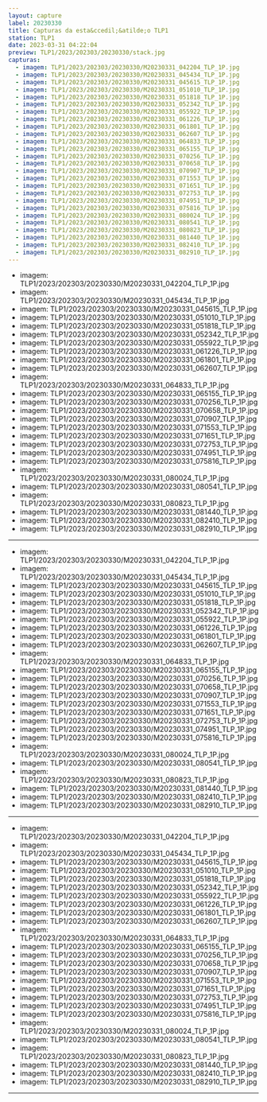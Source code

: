 ```yaml
---
layout: capture
label: 20230330
title: Capturas da esta&ccedil;&atilde;o TLP1
station: TLP1
date: 2023-03-31 04:22:04
preview: TLP1/2023/202303/20230330/stack.jpg
capturas:
  - imagem: TLP1/2023/202303/20230330/M20230331_042204_TLP_1P.jpg
  - imagem: TLP1/2023/202303/20230330/M20230331_045434_TLP_1P.jpg
  - imagem: TLP1/2023/202303/20230330/M20230331_045615_TLP_1P.jpg
  - imagem: TLP1/2023/202303/20230330/M20230331_051010_TLP_1P.jpg
  - imagem: TLP1/2023/202303/20230330/M20230331_051818_TLP_1P.jpg
  - imagem: TLP1/2023/202303/20230330/M20230331_052342_TLP_1P.jpg
  - imagem: TLP1/2023/202303/20230330/M20230331_055922_TLP_1P.jpg
  - imagem: TLP1/2023/202303/20230330/M20230331_061226_TLP_1P.jpg
  - imagem: TLP1/2023/202303/20230330/M20230331_061801_TLP_1P.jpg
  - imagem: TLP1/2023/202303/20230330/M20230331_062607_TLP_1P.jpg
  - imagem: TLP1/2023/202303/20230330/M20230331_064833_TLP_1P.jpg
  - imagem: TLP1/2023/202303/20230330/M20230331_065155_TLP_1P.jpg
  - imagem: TLP1/2023/202303/20230330/M20230331_070256_TLP_1P.jpg
  - imagem: TLP1/2023/202303/20230330/M20230331_070658_TLP_1P.jpg
  - imagem: TLP1/2023/202303/20230330/M20230331_070907_TLP_1P.jpg
  - imagem: TLP1/2023/202303/20230330/M20230331_071553_TLP_1P.jpg
  - imagem: TLP1/2023/202303/20230330/M20230331_071651_TLP_1P.jpg
  - imagem: TLP1/2023/202303/20230330/M20230331_072753_TLP_1P.jpg
  - imagem: TLP1/2023/202303/20230330/M20230331_074951_TLP_1P.jpg
  - imagem: TLP1/2023/202303/20230330/M20230331_075816_TLP_1P.jpg
  - imagem: TLP1/2023/202303/20230330/M20230331_080024_TLP_1P.jpg
  - imagem: TLP1/2023/202303/20230330/M20230331_080541_TLP_1P.jpg
  - imagem: TLP1/2023/202303/20230330/M20230331_080823_TLP_1P.jpg
  - imagem: TLP1/2023/202303/20230330/M20230331_081440_TLP_1P.jpg
  - imagem: TLP1/2023/202303/20230330/M20230331_082410_TLP_1P.jpg
  - imagem: TLP1/2023/202303/20230330/M20230331_082910_TLP_1P.jpg
---
```

  - imagem: TLP1/2023/202303/20230330/M20230331_042204_TLP_1P.jpg
  - imagem: TLP1/2023/202303/20230330/M20230331_045434_TLP_1P.jpg
  - imagem: TLP1/2023/202303/20230330/M20230331_045615_TLP_1P.jpg
  - imagem: TLP1/2023/202303/20230330/M20230331_051010_TLP_1P.jpg
  - imagem: TLP1/2023/202303/20230330/M20230331_051818_TLP_1P.jpg
  - imagem: TLP1/2023/202303/20230330/M20230331_052342_TLP_1P.jpg
  - imagem: TLP1/2023/202303/20230330/M20230331_055922_TLP_1P.jpg
  - imagem: TLP1/2023/202303/20230330/M20230331_061226_TLP_1P.jpg
  - imagem: TLP1/2023/202303/20230330/M20230331_061801_TLP_1P.jpg
  - imagem: TLP1/2023/202303/20230330/M20230331_062607_TLP_1P.jpg
  - imagem: TLP1/2023/202303/20230330/M20230331_064833_TLP_1P.jpg
  - imagem: TLP1/2023/202303/20230330/M20230331_065155_TLP_1P.jpg
  - imagem: TLP1/2023/202303/20230330/M20230331_070256_TLP_1P.jpg
  - imagem: TLP1/2023/202303/20230330/M20230331_070658_TLP_1P.jpg
  - imagem: TLP1/2023/202303/20230330/M20230331_070907_TLP_1P.jpg
  - imagem: TLP1/2023/202303/20230330/M20230331_071553_TLP_1P.jpg
  - imagem: TLP1/2023/202303/20230330/M20230331_071651_TLP_1P.jpg
  - imagem: TLP1/2023/202303/20230330/M20230331_072753_TLP_1P.jpg
  - imagem: TLP1/2023/202303/20230330/M20230331_074951_TLP_1P.jpg
  - imagem: TLP1/2023/202303/20230330/M20230331_075816_TLP_1P.jpg
  - imagem: TLP1/2023/202303/20230330/M20230331_080024_TLP_1P.jpg
  - imagem: TLP1/2023/202303/20230330/M20230331_080541_TLP_1P.jpg
  - imagem: TLP1/2023/202303/20230330/M20230331_080823_TLP_1P.jpg
  - imagem: TLP1/2023/202303/20230330/M20230331_081440_TLP_1P.jpg
  - imagem: TLP1/2023/202303/20230330/M20230331_082410_TLP_1P.jpg
  - imagem: TLP1/2023/202303/20230330/M20230331_082910_TLP_1P.jpg
---
  - imagem: TLP1/2023/202303/20230330/M20230331_042204_TLP_1P.jpg
  - imagem: TLP1/2023/202303/20230330/M20230331_045434_TLP_1P.jpg
  - imagem: TLP1/2023/202303/20230330/M20230331_045615_TLP_1P.jpg
  - imagem: TLP1/2023/202303/20230330/M20230331_051010_TLP_1P.jpg
  - imagem: TLP1/2023/202303/20230330/M20230331_051818_TLP_1P.jpg
  - imagem: TLP1/2023/202303/20230330/M20230331_052342_TLP_1P.jpg
  - imagem: TLP1/2023/202303/20230330/M20230331_055922_TLP_1P.jpg
  - imagem: TLP1/2023/202303/20230330/M20230331_061226_TLP_1P.jpg
  - imagem: TLP1/2023/202303/20230330/M20230331_061801_TLP_1P.jpg
  - imagem: TLP1/2023/202303/20230330/M20230331_062607_TLP_1P.jpg
  - imagem: TLP1/2023/202303/20230330/M20230331_064833_TLP_1P.jpg
  - imagem: TLP1/2023/202303/20230330/M20230331_065155_TLP_1P.jpg
  - imagem: TLP1/2023/202303/20230330/M20230331_070256_TLP_1P.jpg
  - imagem: TLP1/2023/202303/20230330/M20230331_070658_TLP_1P.jpg
  - imagem: TLP1/2023/202303/20230330/M20230331_070907_TLP_1P.jpg
  - imagem: TLP1/2023/202303/20230330/M20230331_071553_TLP_1P.jpg
  - imagem: TLP1/2023/202303/20230330/M20230331_071651_TLP_1P.jpg
  - imagem: TLP1/2023/202303/20230330/M20230331_072753_TLP_1P.jpg
  - imagem: TLP1/2023/202303/20230330/M20230331_074951_TLP_1P.jpg
  - imagem: TLP1/2023/202303/20230330/M20230331_075816_TLP_1P.jpg
  - imagem: TLP1/2023/202303/20230330/M20230331_080024_TLP_1P.jpg
  - imagem: TLP1/2023/202303/20230330/M20230331_080541_TLP_1P.jpg
  - imagem: TLP1/2023/202303/20230330/M20230331_080823_TLP_1P.jpg
  - imagem: TLP1/2023/202303/20230330/M20230331_081440_TLP_1P.jpg
  - imagem: TLP1/2023/202303/20230330/M20230331_082410_TLP_1P.jpg
  - imagem: TLP1/2023/202303/20230330/M20230331_082910_TLP_1P.jpg
---
  - imagem: TLP1/2023/202303/20230330/M20230331_042204_TLP_1P.jpg
  - imagem: TLP1/2023/202303/20230330/M20230331_045434_TLP_1P.jpg
  - imagem: TLP1/2023/202303/20230330/M20230331_045615_TLP_1P.jpg
  - imagem: TLP1/2023/202303/20230330/M20230331_051010_TLP_1P.jpg
  - imagem: TLP1/2023/202303/20230330/M20230331_051818_TLP_1P.jpg
  - imagem: TLP1/2023/202303/20230330/M20230331_052342_TLP_1P.jpg
  - imagem: TLP1/2023/202303/20230330/M20230331_055922_TLP_1P.jpg
  - imagem: TLP1/2023/202303/20230330/M20230331_061226_TLP_1P.jpg
  - imagem: TLP1/2023/202303/20230330/M20230331_061801_TLP_1P.jpg
  - imagem: TLP1/2023/202303/20230330/M20230331_062607_TLP_1P.jpg
  - imagem: TLP1/2023/202303/20230330/M20230331_064833_TLP_1P.jpg
  - imagem: TLP1/2023/202303/20230330/M20230331_065155_TLP_1P.jpg
  - imagem: TLP1/2023/202303/20230330/M20230331_070256_TLP_1P.jpg
  - imagem: TLP1/2023/202303/20230330/M20230331_070658_TLP_1P.jpg
  - imagem: TLP1/2023/202303/20230330/M20230331_070907_TLP_1P.jpg
  - imagem: TLP1/2023/202303/20230330/M20230331_071553_TLP_1P.jpg
  - imagem: TLP1/2023/202303/20230330/M20230331_071651_TLP_1P.jpg
  - imagem: TLP1/2023/202303/20230330/M20230331_072753_TLP_1P.jpg
  - imagem: TLP1/2023/202303/20230330/M20230331_074951_TLP_1P.jpg
  - imagem: TLP1/2023/202303/20230330/M20230331_075816_TLP_1P.jpg
  - imagem: TLP1/2023/202303/20230330/M20230331_080024_TLP_1P.jpg
  - imagem: TLP1/2023/202303/20230330/M20230331_080541_TLP_1P.jpg
  - imagem: TLP1/2023/202303/20230330/M20230331_080823_TLP_1P.jpg
  - imagem: TLP1/2023/202303/20230330/M20230331_081440_TLP_1P.jpg
  - imagem: TLP1/2023/202303/20230330/M20230331_082410_TLP_1P.jpg
  - imagem: TLP1/2023/202303/20230330/M20230331_082910_TLP_1P.jpg
---
